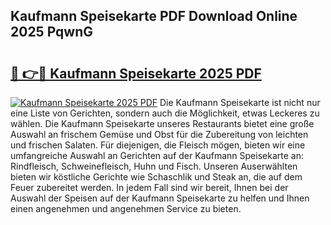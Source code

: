 ## Kaufmann Speisekarte PDF Download Online 2025 PqwnG

# <h2><a href="http://gcbttv.nevu.top/?p=Kaufmann+Speisekarte">🔗 👉🔴 Kaufmann Speisekarte 2025 PDF</a></h2>

[![Kaufmann Speisekarte 2025 PDF](https://i.imgur.com/dBaPXMq.png)](http://gcbttv.nevu.top/?p=Kaufmann+Speisekarte)
Die Kaufmann Speisekarte ist nicht nur eine Liste von Gerichten, sondern auch die Möglichkeit, etwas Leckeres zu wählen. Die Kaufmann Speisekarte unseres Restaurants bietet eine große Auswahl an frischem Gemüse und Obst für die Zubereitung von leichten und frischen Salaten. Für diejenigen, die Fleisch mögen, bieten wir eine umfangreiche Auswahl an Gerichten auf der Kaufmann Speisekarte an: Rindfleisch, Schweinefleisch, Huhn und Fisch. Unseren Auserwählten bieten wir köstliche Gerichte wie Schaschlik und Steak an, die auf dem Feuer zubereitet werden. In jedem Fall sind wir bereit, Ihnen bei der Auswahl der Speisen auf der Kaufmann Speisekarte zu helfen und Ihnen einen angenehmen und angenehmen Service zu bieten.

